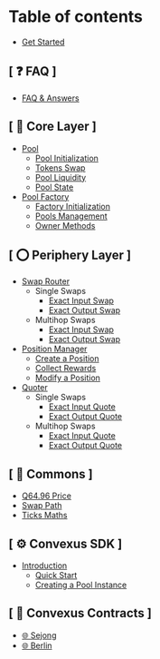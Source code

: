 # Table of contents

* [Get Started](README.md)

## [ ❓ FAQ ]

* [FAQ & Answers](faq/index.md)

## [ 🔴 Core Layer ]

* [Pool](core-layer/pool/index.md)
  * [Pool Initialization](core-layer/pool/initialization.md)
  * [Tokens Swap](core-layer/pool/swap.md)
  * [Pool Liquidity](core-layer/pool/liquidity.md)
  * [Pool State](core-layer/pool/state.md)
* [Pool Factory](core-layer/factory/index.md)
  * [Factory Initialization](core-layer/factory/initialization.md)
  * [Pools Management](core-layer/factory/pools-management.md)
  * [Owner Methods](core-layer/factory/owner-methods.md)

## [ ⭕ Periphery Layer ]

* [Swap Router](periphery-layer/swaprouter/index.md)
  * Single Swaps
    * [Exact Input Swap](periphery-layer/swaprouter/single-swap/exact-input.md)
    * [Exact Output Swap](periphery-layer/swaprouter/single-swap/exact-output.md)
  * Multihop Swaps
    * [Exact Input Swap](periphery-layer/swaprouter/multihop-swap/exact-input.md)
    * [Exact Output Swap](periphery-layer/swaprouter/multihop-swap/exact-output.md)
* [Position Manager](periphery-layer/nfpos-manager/index.md)
  * [Create a Position](periphery-layer/nfpos-manager/create-position.md)
  * [Collect Rewards](periphery-layer/nfpos-manager/collect-rewards.md)
  * [Modify a Position](periphery-layer/nfpos-manager/modify-position.md)
* [Quoter](periphery-layer/quoter/index.md)
  * Single Swaps
    * [Exact Input Quote](periphery-layer/quoter/single-swap/exact-input.md)
    * [Exact Output Quote](periphery-layer/quoter/single-swap/exact-output.md)
  * Multihop Swaps
    * [Exact Input Quote](periphery-layer/quoter/multihop-swap/exact-input.md)
    * [Exact Output Quote](periphery-layer/quoter/multihop-swap/exact-output.md)

## [ 📕 Commons ]

* [Q64.96 Price](commons/q6496.md)
* [Swap Path](commons/swap-path.md)
* [Ticks Maths](commons/ticks.md)

## [ ⚙️ Convexus SDK ]

* [Introduction](sdk/index.md)
  * [Quick Start](sdk/index.md)
  * [Creating a Pool Instance](sdk/index.md)

## [ 📝 Convexus Contracts ]

* [🌐 Sejong](contracts/sejong.md)
* [🌐 Berlin](contracts/berlin.md)
